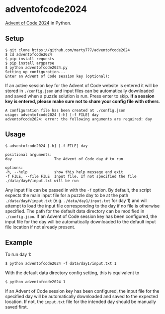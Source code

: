 # adventofcode2024
[Advent of Code 2024](https://adventofcode.com/2024) in Python.

## Setup

```console
$ git clone https://github.com/marty777/adventofcode2024
$ cd adventofcode2024
$ pip install requests
$ pip install argparse
$ python adventofcode2024.py
Setting up configuration...
Enter an Advent of Code session key (optional):
```

If an active session key for the Advent of Code website is entered it will be stored in `./config.json` and input files can be automatically downloaded and saved when a puzzle solution is run. Press enter to skip. **If a session key is entered, please make sure not to share your config file with others**.

```console
A configuration file has been created at ./config.json
usage: adventofcode2024 [-h] [-f FILE] day
adventofcode2024: error: the following arguments are required: day
```

## Usage

```console
$ adventofcode2024 [-h] [-f FILE] day

positional arguments:
day                   The Advent of Code day # to run

options:
-h, --help            show this help message and exit
-f FILE, --file FILE  Input file. If not specified the file ./data/day#/input.txt will be run
```

Any input file can be passed in with the `-f` option. By default, the script expects the main input file for a puzzle day to be at the path `./data/day#/input.txt` (e.g. `./data/day1/input.txt` for day 1) and will attempt to load the input file corresponding to the day if no file is otherwise specified. The path for the default data directory can be modified in `./config.json`. If an Advent of Code session key has been configured, the input file for the day will be automatically downloaded to the default input file location if not already present.

## Example

To run day 1:

```console
$ python adventofcode2024 -f data/day1/input.txt 1 
```

With the default data directory config setting, this is equivalent to

```console
$ python adventofcode2024 1
```

If an Advent of Code session key has been configured, the input file for the specified day will be automatically downloaded and saved to the expected location. If not, the `input.txt` file for the intended day should be manually saved first.
